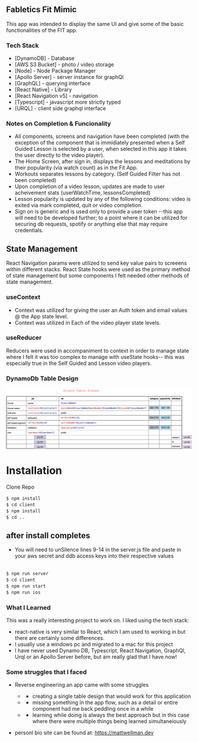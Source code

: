 ## Fabletics Fit Mimic

This app was intended to display the same UI and give some of the basic functionalities of the FIT app.

### Tech Stack

- [DynamoDB] - Database
- [AWS S3 Bucket] - photo / video storage
- [Node] - Node Package Manager
- [Apollo Server] - server instance for graphQl
- [GraphQL] - querying interface
- [React Native] - Library
- [React Navigation v5] - navigation
- [Typescript] - javascript more strictly typed
- [URQL] - client side graphql interface

### Notes on Completion & Funcionality

- All components, screens and navigation have been completed (with the exception of the component that is immidiately presented when a Self Guided Lesson is selected by a user, when selected in this app it takes the user directly to the video player).
- The Home Screen, after sign in, displays the lessons and meditations by their popularity (via watch count) as in the Fit App.
- Workouts separates lessons by category. (Self Guided Filter has not been completed)
- Upon completion of a video lesson, updates are made to user acheivement stats (userWatchTime, lessonsCompleted)
- Lesson popularity is updated by any of the following conditions: video is exited via mark completed, quit or video completion.
- Sign on is generic and is used only to provide a user token --this app will need to be developed further; to a point where it can be utilized for securing db requests, spotify or anything else that may require credentials.

## State Management

React Navigation params were utilized to send key value pairs to screeens within different stacks. React State hooks were used as the primary method of state management but some components I felt needed other methods of state management.

### useContext

- Context was utilized for giving the user an Auth token and email values @ the App state level.
- Context was utilized in Each of the video player state levels.

### useReducer

Reducers were used in accompaniment to context in order to manage state where I felt it was too complex to manage with useState hooks-- this was especially true in the Self Guided and Lesson video players.

### DynamoDb Table Design

<img src = "./Dynamo_Schema.png" width="800">

# Installation

Clone Repo

```sh
$ npm install
$ cd client
$ npm install
$ cd ..
```

## after install completes

- You will need to unSilence lines 9-14 in the server.js file and paste in your aws secret and ddb access keys into their respective values

```sh

$ npm run server
$ cd client
$ npm run start
$ npm run ios

```

### What I Learned

This was a really interesting project to work on. I liked using the tech stack:

- react-native is very similar to React, which I am used to working in but there are certainly some differences.
- I usually use a windows pc and migrated to a mac for this project
- I have never used Dynamo DB, Typescript, React Navigation, GraphQl, Urql or an Apollo Server before, but am really glad that I have now!

### Some struggles that I faced

- Reverse engineering an app came with some struggles

  - - creating a single table design that would work for this application
  - - missing something in the app flow, such as a detail or entire component had me back peddling once in a while
  - - learning while doing is always the best approach but in this case where there were multiple things being learned simultaneiously

- personl bio site can be found at:
  https://mattwellman.dev
